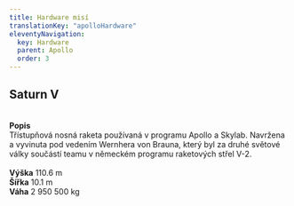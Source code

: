 ```yaml
---
title: Hardware misí
translationKey: "apolloHardware"
eleventyNavigation:
  key: Hardware
  parent: Apollo
  order: 3
---
```

<h2>Saturn V</h2>
<div class="double">
<div class="left">

<div class="pswp-gallery" id="my-gallery">
<a href="/assets/img/apollo/large/saturn_large.jpg" 
    data-pswp-width="1448" 
    data-pswp-height="2048" 
    target="_blank">
    <img src="/assets/img/apollo/thumbnails/saturn_small.jpg" alt="" />
</a>
</div>

</div>
<div class="right">
<br><strong>Popis</strong><br>
Třístupňová nosná raketa používaná v programu Apollo a Skylab. Navržena a vyvinuta pod vedením Wernhera von Brauna, který byl za druhé světové války součástí teamu v německém programu raketových střel V-2.<br>
<br><strong>Výška</strong> 110.6 m
<br><strong>Šířka</strong> 10.1 m
<br><strong>Váha</strong> 2 950 500 kg
</div>
</div>